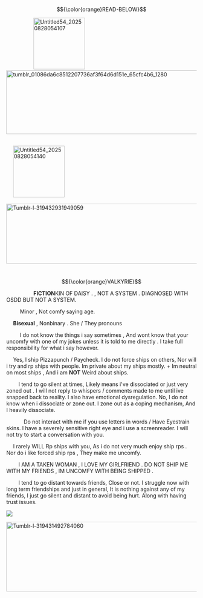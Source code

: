 $${\color{orange}READ-BELOW}$$


&emsp; &emsp; &emsp; &emsp; <img width="136" height="136" alt="Untitled54_20250828054107" src="https://github.com/user-attachments/assets/84a09f56-7b0b-4f9f-a7f1-98b5462e7098" /><img width="1280" height="168" alt="tumblr_01086da6c8512207736af3f64d6d151e_65cfc4b6_1280" src="https://github.com/user-attachments/assets/042a0df5-44cb-468b-b648-bcd83fd35c09" />

&emsp; &emsp; &emsp; &emsp;&emsp; &emsp; &emsp; &emsp; &emsp;&emsp; &emsp; &emsp; &emsp; &emsp; &emsp; &emsp; &emsp; &emsp; &emsp; &emsp; &emsp;&emsp; &emsp; &emsp; &emsp; &emsp; &emsp; &emsp; &emsp;  <img width="136" height="136" alt="Untitled54_20250828054140" src="https://github.com/user-attachments/assets/9d2aea2f-3cf7-468b-b3ac-b7aa180ad792" />




<img width="1280" height="158" alt="Tumblr-l-319432931949059" src="https://github.com/user-attachments/assets/d887ec2f-e8c2-42b9-8e01-3cd72ad0d0f4" />


&emsp; &emsp; &emsp; &emsp;&emsp; &emsp; &emsp; &emsp; &emsp; &emsp;&emsp; &emsp; &emsp; &emsp; &emsp; &emsp; &emsp; &emsp; &emsp; &emsp; &emsp; &emsp; &emsp;   $${\color{orange}VALKYRIE}$$

&emsp; &emsp; &emsp; &emsp; **FICTION**KIN OF DAISY . , NOT A SYSTEM . DIAGNOSED WITH OSDD BUT NOT A SYSTEM.

&emsp; &emsp;  Minor , Not comfy saying age. 

&emsp;  **Bisexual** , Nonbinary . She / They pronouns

&emsp; &emsp; I do not know the things i say sometimes , And wont know that your uncomfy with one of my jokes unless it is told to me directly . I take full responsibility for what i say however.

&emsp; Yes, I ship Pizzapunch / Paycheck. I do not force ships on others, Nor will i try and rp ships with people. Im private about my ships mostly. + Im neutral on most ships , And i am **NOT** Weird about ships.

&emsp;&emsp; I tend to go silent at times, Likely means i've dissociated or just very zoned out . I will not reply to whispers / comments made to me until ive snapped back to reality. I also have emotional dysregulation. No, I do not know when i dissociate or zone out. I zone out as a coping mechanism, And I heavily dissociate.

&emsp;&emsp;&emsp; Do not interact with me if you use letters in words / Have Eyestrain skins. I have a severely sensitive right eye and i use a screenreader. I will not try to start a conversation with you.

&emsp; I rarely WILL Rp ships with you, As i do not very much enjoy ship rps . Nor do i like forced ship rps , They make me uncomfy.

&emsp;&emsp; I AM A TAKEN WOMAN , I LOVE MY GIRLFRIEND . DO NOT SHIP ME WITH MY FRIENDS , IM UNCOMFY WITH BEING SHIPPED .

&emsp;&emsp; I tend to go distant towards friends, Close or not. I struggle now with long term friendships and just in general, It is nothing against any of my friends, I just go silent and distant to avoid being hurt. Along with having trust issues.

![](https://komarev.com/ghpvc/?username=ELLERN4TE&color=000000&label=DAISIES&style=for-the-badge)

<img width="1280" height="184" alt="Tumblr-l-319431492784060" src="https://github.com/user-attachments/assets/fdd92c06-75fb-4dfe-8e54-87ea37853a9e" />

